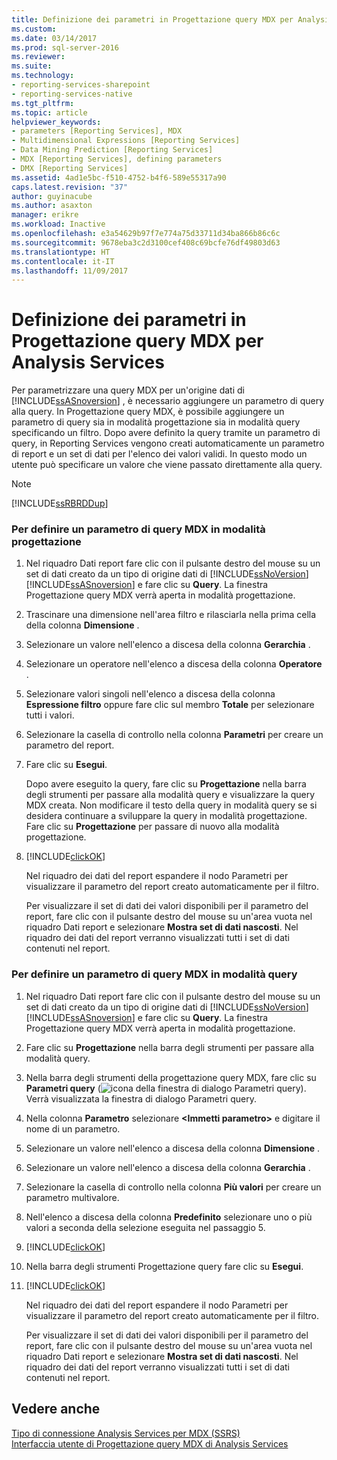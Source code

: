 ```yaml
---
title: Definizione dei parametri in Progettazione query MDX per Analysis Services | Microsoft Docs
ms.custom: 
ms.date: 03/14/2017
ms.prod: sql-server-2016
ms.reviewer: 
ms.suite: 
ms.technology:
- reporting-services-sharepoint
- reporting-services-native
ms.tgt_pltfrm: 
ms.topic: article
helpviewer_keywords:
- parameters [Reporting Services], MDX
- Multidimensional Expressions [Reporting Services]
- Data Mining Prediction [Reporting Services]
- MDX [Reporting Services], defining parameters
- DMX [Reporting Services]
ms.assetid: 4ad1e5bc-f510-4752-b4f6-589e55317a90
caps.latest.revision: "37"
author: guyinacube
ms.author: asaxton
manager: erikre
ms.workload: Inactive
ms.openlocfilehash: e3a54629b97f7e774a75d33711d34ba866b86c6c
ms.sourcegitcommit: 9678eba3c2d3100cef408c69bcfe76df49803d63
ms.translationtype: HT
ms.contentlocale: it-IT
ms.lasthandoff: 11/09/2017
---
```

# <a name="define-parameters-in-the-mdx-query-designer-for-analysis-services"></a>Definizione dei parametri in Progettazione query MDX per Analysis Services
  Per parametrizzare una query MDX per un'origine dati di [!INCLUDE[ssASnoversion](../../includes/ssasnoversion-md.md)] , è necessario aggiungere un parametro di query alla query. In Progettazione query MDX, è possibile aggiungere un parametro di query sia in modalità progettazione sia in modalità query specificando un filtro. Dopo avere definito la query tramite un parametro di query, in Reporting Services vengono creati automaticamente un parametro di report e un set di dati per l'elenco dei valori validi. In questo modo un utente può specificare un valore che viene passato direttamente alla query.  
  
> [!NOTE]  
>  [!INCLUDE[ssRBRDDup](../../includes/ssrbrddup-md.md)]  
  
### <a name="to-define-a-query-parameter-in-mdx-in-design-mode"></a>Per definire un parametro di query MDX in modalità progettazione  
  
1.  Nel riquadro Dati report fare clic con il pulsante destro del mouse su un set di dati creato da un tipo di origine dati di [!INCLUDE[ssNoVersion](../../includes/ssnoversion-md.md)] [!INCLUDE[ssASnoversion](../../includes/ssasnoversion-md.md)] e fare clic su **Query**. La finestra Progettazione query MDX verrà aperta in modalità progettazione.  
  
2.  Trascinare una dimensione nell'area filtro e rilasciarla nella prima cella della colonna **Dimensione** .  
  
3.  Selezionare un valore nell'elenco a discesa della colonna **Gerarchia** .  
  
4.  Selezionare un operatore nell'elenco a discesa della colonna **Operatore** .  
  
5.  Selezionare valori singoli nell'elenco a discesa della colonna **Espressione filtro** oppure fare clic sul membro **Totale** per selezionare tutti i valori.  
  
6.  Selezionare la casella di controllo nella colonna **Parametri** per creare un parametro del report.  
  
7.  Fare clic su **Esegui**.  
  
     Dopo avere eseguito la query, fare clic su **Progettazione** nella barra degli strumenti per passare alla modalità query e visualizzare la query MDX creata. Non modificare il testo della query in modalità query se si desidera continuare a sviluppare la query in modalità progettazione. Fare clic su **Progettazione** per passare di nuovo alla modalità progettazione.  
  
8.  [!INCLUDE[clickOK](../../includes/clickok-md.md)]  
  
     Nel riquadro dei dati del report espandere il nodo Parametri per visualizzare il parametro del report creato automaticamente per il filtro.  
  
     Per visualizzare il set di dati dei valori disponibili per il parametro del report, fare clic con il pulsante destro del mouse su un'area vuota nel riquadro Dati report e selezionare **Mostra set di dati nascosti**. Nel riquadro dei dati del report verranno visualizzati tutti i set di dati contenuti nel report.  
  
### <a name="to-define-a-query-parameter-in-mdx-in-query-mode"></a>Per definire un parametro di query MDX in modalità query  
  
1.  Nel riquadro Dati report fare clic con il pulsante destro del mouse su un set di dati creato da un tipo di origine dati di [!INCLUDE[ssNoVersion](../../includes/ssnoversion-md.md)] [!INCLUDE[ssASnoversion](../../includes/ssasnoversion-md.md)] e fare clic su **Query**. La finestra Progettazione query MDX verrà aperta in modalità progettazione.  
  
2.  Fare clic su **Progettazione** nella barra degli strumenti per passare alla modalità query.  
  
3.  Nella barra degli strumenti della progettazione query MDX, fare clic su **Parametri query** (![icona della finestra di dialogo Parametri query](../../reporting-services/report-data/media/iconqueryparameter.gif "icona della finestra di dialogo Parametri query")). Verrà visualizzata la finestra di dialogo Parametri query.  
  
4.  Nella colonna **Parametro** selezionare **\<Immetti parametro>** e digitare il nome di un parametro.  
  
5.  Selezionare un valore nell'elenco a discesa della colonna **Dimensione** .  
  
6.  Selezionare un valore nell'elenco a discesa della colonna **Gerarchia** .  
  
7.  Selezionare la casella di controllo nella colonna **Più valori** per creare un parametro multivalore.  
  
8.  Nell'elenco a discesa della colonna **Predefinito** selezionare uno o più valori a seconda della selezione eseguita nel passaggio 5.  
  
9. [!INCLUDE[clickOK](../../includes/clickok-md.md)]  
  
10. Nella barra degli strumenti Progettazione query fare clic su **Esegui**.  
  
11. [!INCLUDE[clickOK](../../includes/clickok-md.md)]  
  
     Nel riquadro dei dati del report espandere il nodo Parametri per visualizzare il parametro del report creato automaticamente per il filtro.  
  
     Per visualizzare il set di dati dei valori disponibili per il parametro del report, fare clic con il pulsante destro del mouse su un'area vuota nel riquadro Dati report e selezionare **Mostra set di dati nascosti**. Nel riquadro dei dati del report verranno visualizzati tutti i set di dati contenuti nel report.  
  
## <a name="see-also"></a>Vedere anche  
 [Tipo di connessione Analysis Services per MDX &#40;SSRS&#41;](../../reporting-services/report-data/analysis-services-connection-type-for-mdx-ssrs.md)   
 [Interfaccia utente di Progettazione query MDX di Analysis Services](../../reporting-services/report-data/analysis-services-mdx-query-designer-user-interface.md)  
  
  
